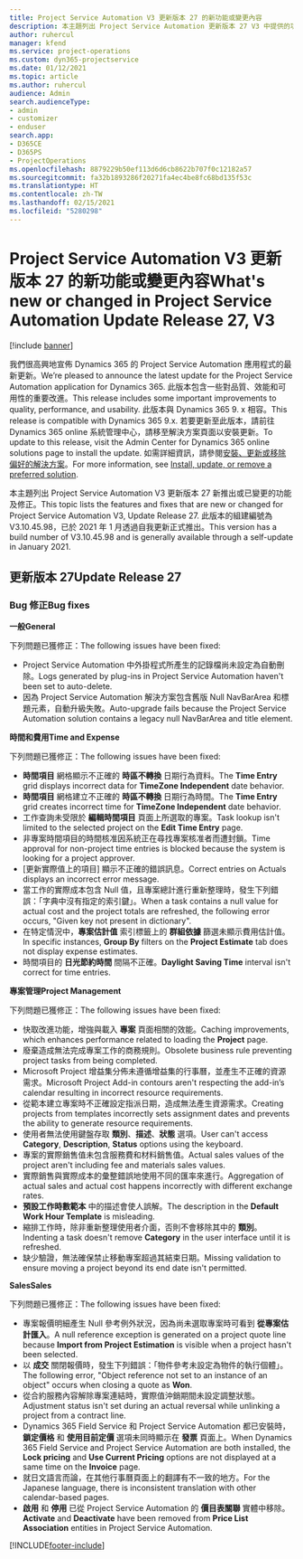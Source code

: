```yaml
---
title: Project Service Automation V3 更新版本 27 的新功能或變更內容
description: 本主題列出 Project Service Automation 更新版本 27 V3 中提供的功能和修正。
author: ruhercul
manager: kfend
ms.service: project-operations
ms.custom: dyn365-projectservice
ms.date: 01/12/2021
ms.topic: article
ms.author: ruhercul
audience: Admin
search.audienceType:
- admin
- customizer
- enduser
search.app:
- D365CE
- D365PS
- ProjectOperations
ms.openlocfilehash: 8879229b50ef113d6d6cb8622b707f0c12182a57
ms.sourcegitcommit: fa32b1893286f20271fa4ec4be8fc68bd135f53c
ms.translationtype: HT
ms.contentlocale: zh-TW
ms.lasthandoff: 02/15/2021
ms.locfileid: "5280298"
---
```

# <a name="whats-new-or-changed-in-project-service-automation-update-release-27-v3"></a><span data-ttu-id="74646-103">Project Service Automation V3 更新版本 27 的新功能或變更內容</span><span class="sxs-lookup"><span data-stu-id="74646-103">What's new or changed in Project Service Automation Update Release 27, V3</span></span>

[!include [banner](../includes/psa-now-project-operations.md)]

<span data-ttu-id="74646-104">我們很高興地宣佈 Dynamics 365 的 Project Service Automation 應用程式的最新更新。</span><span class="sxs-lookup"><span data-stu-id="74646-104">We’re pleased to announce the latest update for the Project Service Automation application for Dynamics 365.</span></span> <span data-ttu-id="74646-105">此版本包含一些對品質、效能和可用性的重要改進。</span><span class="sxs-lookup"><span data-stu-id="74646-105">This release includes some important improvements to quality, performance, and usability.</span></span> <span data-ttu-id="74646-106">此版本與 Dynamics 365 9. x 相容。</span><span class="sxs-lookup"><span data-stu-id="74646-106">This release is compatible with Dynamics 365 9.x.</span></span> <span data-ttu-id="74646-107">若要更新至此版本，請前往 Dynamics 365 online 系統管理中心，請移至解決方案頁面以安裝更新。</span><span class="sxs-lookup"><span data-stu-id="74646-107">To update to this release, visit the Admin Center for Dynamics 365 online solutions page to install the update.</span></span> <span data-ttu-id="74646-108">如需詳細資訊，請參閱[安裝、更新或移除偏好的解決方案](https://docs.microsoft.com/power-platform/admin/install-remove-preferred-solution)。</span><span class="sxs-lookup"><span data-stu-id="74646-108">For more information, see [Install, update, or remove a preferred solution](https://docs.microsoft.com/power-platform/admin/install-remove-preferred-solution).</span></span>

<span data-ttu-id="74646-109">本主題列出 Project Service Automation V3 更新版本 27 新推出或已變更的功能及修正。</span><span class="sxs-lookup"><span data-stu-id="74646-109">This topic lists the features and fixes that are new or changed for Project Service Automation V3, Update Release 27.</span></span> <span data-ttu-id="74646-110">此版本的組建編號為 V3.10.45.98，已於 2021 年 1 月透過自我更新正式推出。</span><span class="sxs-lookup"><span data-stu-id="74646-110">This version has a build number of V3.10.45.98 and is generally available through a self-update in January 2021.</span></span>

## <a name="update-release-27"></a><span data-ttu-id="74646-111">更新版本 27</span><span class="sxs-lookup"><span data-stu-id="74646-111">Update Release 27</span></span>

### <a name="bug-fixes"></a><span data-ttu-id="74646-112">Bug 修正</span><span class="sxs-lookup"><span data-stu-id="74646-112">Bug fixes</span></span>

<span data-ttu-id="74646-113">**一般**</span><span class="sxs-lookup"><span data-stu-id="74646-113">**General**</span></span>

<span data-ttu-id="74646-114">下列問題已獲修正：</span><span class="sxs-lookup"><span data-stu-id="74646-114">The following issues have been fixed:</span></span>

- <span data-ttu-id="74646-115">Project Service Automation 中外掛程式所產生的記錄檔尚未設定為自動刪除。</span><span class="sxs-lookup"><span data-stu-id="74646-115">Logs generated by plug-ins in Project Service Automation haven't been set to auto-delete.</span></span>
- <span data-ttu-id="74646-116">因為 Project Service Automation 解決方案包含舊版 Null NavBarArea 和標題元素，自動升級失敗。</span><span class="sxs-lookup"><span data-stu-id="74646-116">Auto-upgrade fails because the Project Service Automation solution contains a legacy null NavBarArea and title element.</span></span>

<span data-ttu-id="74646-117">**時間和費用**</span><span class="sxs-lookup"><span data-stu-id="74646-117">**Time and Expense**</span></span>

<span data-ttu-id="74646-118">下列問題已獲修正：</span><span class="sxs-lookup"><span data-stu-id="74646-118">The following issues have been fixed:</span></span>

- <span data-ttu-id="74646-119">**時間項目** 網格顯示不正確的 **時區不轉換** 日期行為資料。</span><span class="sxs-lookup"><span data-stu-id="74646-119">The **Time Entry** grid displays incorrect data for **TimeZone Independent** date behavior.</span></span>
- <span data-ttu-id="74646-120">**時間項目** 網格建立不正確的 **時區不轉換** 日期行為時間。</span><span class="sxs-lookup"><span data-stu-id="74646-120">The **Time Entry** grid creates incorrect time for **TimeZone Independent** date behavior.</span></span>
- <span data-ttu-id="74646-121">工作查詢未受限於 **編輯時間項目** 頁面上所選取的專案。</span><span class="sxs-lookup"><span data-stu-id="74646-121">Task lookup isn't limited to the selected project on the **Edit Time Entry** page.</span></span>
- <span data-ttu-id="74646-122">非專案時間項目的時間核准因系統正在尋找專案核准者而遭封鎖。</span><span class="sxs-lookup"><span data-stu-id="74646-122">Time approval for non-project time entries is blocked because the system is looking for a project approver.</span></span>
- <span data-ttu-id="74646-123">[更新實際值上的項目] 顯示不正確的錯誤訊息。</span><span class="sxs-lookup"><span data-stu-id="74646-123">Correct entries on Actuals displays an incorrect error message.</span></span>
- <span data-ttu-id="74646-124">當工作的實際成本包含 Null 值，且專案總計進行重新整理時，發生下列錯誤：「字典中沒有指定的索引鍵」。</span><span class="sxs-lookup"><span data-stu-id="74646-124">When a task contains a null value for actual cost and the project totals are refreshed, the following error occurs, "Given key not present in dictionary".</span></span>
- <span data-ttu-id="74646-125">在特定情況中，**專案估計值** 索引標籤上的 **群組依據** 篩選未顯示費用估計值。</span><span class="sxs-lookup"><span data-stu-id="74646-125">In specific instances, **Group By** filters on the **Project Estimate** tab does not display expense estimates.</span></span>
- <span data-ttu-id="74646-126">時間項目的 **日光節約時間** 間隔不正確。</span><span class="sxs-lookup"><span data-stu-id="74646-126">**Daylight Saving Time** interval isn't correct for time entries.</span></span>

<span data-ttu-id="74646-127">**專案管理**</span><span class="sxs-lookup"><span data-stu-id="74646-127">**Project Management**</span></span>

<span data-ttu-id="74646-128">下列問題已獲修正：</span><span class="sxs-lookup"><span data-stu-id="74646-128">The following issues have been fixed:</span></span>

- <span data-ttu-id="74646-129">快取改進功能，增強與載入 **專案** 頁面相關的效能。</span><span class="sxs-lookup"><span data-stu-id="74646-129">Caching improvements, which enhances performance related to loading the **Project** page.</span></span>
- <span data-ttu-id="74646-130">廢棄造成無法完成專案工作的商務規則。</span><span class="sxs-lookup"><span data-stu-id="74646-130">Obsolete business rule preventing project tasks from being completed.</span></span>
- <span data-ttu-id="74646-131">Microsoft Project 增益集分佈未遵循增益集的行事曆，並產生不正確的資源需求。</span><span class="sxs-lookup"><span data-stu-id="74646-131">Microsoft Project Add-in contours aren't respecting the add-in’s calendar resulting in incorrect resource requirements.</span></span>
- <span data-ttu-id="74646-132">從範本建立專案時不正確設定指派日期，造成無法產生資源需求。</span><span class="sxs-lookup"><span data-stu-id="74646-132">Creating projects from templates incorrectly sets assignment dates and prevents the ability to generate resource requirements.</span></span>
- <span data-ttu-id="74646-133">使用者無法使用鍵盤存取 **類別**、**描述**、**狀態** 選項。</span><span class="sxs-lookup"><span data-stu-id="74646-133">User can't access **Category**, **Description**, **Status** options using the keyboard.</span></span>
- <span data-ttu-id="74646-134">專案的實際銷售值未包含服務費和材料銷售值。</span><span class="sxs-lookup"><span data-stu-id="74646-134">Actual sales values of the project aren't including fee and materials sales values.</span></span>
- <span data-ttu-id="74646-135">實際銷售與實際成本的彙整錯誤地使用不同的匯率來進行。</span><span class="sxs-lookup"><span data-stu-id="74646-135">Aggregation of actual sales and actual cost happens incorrectly with different exchange rates.</span></span>
- <span data-ttu-id="74646-136">**預設工作時數範本** 中的描述會使人誤解。</span><span class="sxs-lookup"><span data-stu-id="74646-136">The description in the **Default Work Hour Template** is misleading.</span></span>
- <span data-ttu-id="74646-137">縮排工作時，除非重新整理使用者介面，否則不會移除其中的 **類別**。</span><span class="sxs-lookup"><span data-stu-id="74646-137">Indenting a task doesn't remove **Category** in the user interface until it is refreshed.</span></span>
- <span data-ttu-id="74646-138">缺少驗證，無法確保禁止移動專案超過其結束日期。</span><span class="sxs-lookup"><span data-stu-id="74646-138">Missing validation to ensure moving a project beyond its end date isn't permitted.</span></span>

<span data-ttu-id="74646-139">**Sales**</span><span class="sxs-lookup"><span data-stu-id="74646-139">**Sales**</span></span>

<span data-ttu-id="74646-140">下列問題已獲修正：</span><span class="sxs-lookup"><span data-stu-id="74646-140">The following issues have been fixed:</span></span>

- <span data-ttu-id="74646-141">專案報價明細產生 Null 參考例外狀況，因為尚未選取專案時可看到 **從專案估計匯入**。</span><span class="sxs-lookup"><span data-stu-id="74646-141">A null reference exception is generated on a project quote line because **Import from Project Estimation** is visible when a project hasn't been selected.</span></span>
- <span data-ttu-id="74646-142">以 **成交** 關閉報價時，發生下列錯誤：「物件參考未設定為物件的執行個體」。</span><span class="sxs-lookup"><span data-stu-id="74646-142">The following error, "Object reference not set to an instance of an object" occurs when closing a quote as **Won**.</span></span>
- <span data-ttu-id="74646-143">從合約服務內容解除專案連結時，實際值沖銷期間未設定調整狀態。</span><span class="sxs-lookup"><span data-stu-id="74646-143">Adjustment status isn't set during an actual reversal while unlinking a project from a contract line.</span></span>
- <span data-ttu-id="74646-144">Dynamics 365 Field Service 和 Project Service Automation 都已安裝時，**鎖定價格** 和 **使用目前定價** 選項未同時顯示在 **發票** 頁面上。</span><span class="sxs-lookup"><span data-stu-id="74646-144">When Dynamics 365 Field Service and Project Service Automation are both installed, the **Lock pricing** and **Use Current Pricing** options are not displayed at a same time on the **Invoice** page.</span></span>
- <span data-ttu-id="74646-145">就日文語言而論，在其他行事曆頁面上的翻譯有不一致的地方。</span><span class="sxs-lookup"><span data-stu-id="74646-145">For the Japanese language, there is inconsistent translation with other calendar-based pages.</span></span>
- <span data-ttu-id="74646-146">**啟用** 和 **停用** 已從 Project Service Automation 的 **價目表關聯** 實體中移除。</span><span class="sxs-lookup"><span data-stu-id="74646-146">**Activate** and **Deactivate** have been removed from **Price List Association** entities in Project Service Automation.</span></span>


[!INCLUDE[footer-include](../includes/footer-banner.md)]